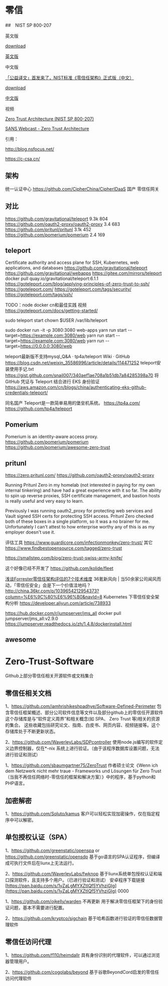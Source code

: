 # 零信

##　NIST SP 800-207

英文版

[download](https://csrc.nist.gov/publications/detail/sp/800-207/final)

[英文版](books/NIST.SP.800-207.pdf)

中文版

[「公益译文」首发来了，NIST标准《零信任架构》正式版（中文）](https://www.nsfocus.com.cn/html/2020/21_0814/592.html)

[download](https://c-csa.cn/u_file/photo/20200706/91a8652685.pdf)

[中文版](books/NIST.SP.800-207中文版.pdf)

视频

[Zero Trust Architecture (NIST SP 800-207)](https://www.youtube.com/watch?v=o3Or6zgYZx8)

[SANS Webcast - Zero Trust Architecture](https://www.youtube.com/watch?v=5sFOdpMLXQg)

引用：

http://blog.nsfocus.net/

https://c-csa.cn/

## 架构

统一认证中心
  https://github.com/CipherChina/CipherIDaaS 国产
零信任网关

## 对比

https://github.com/gravitational/teleport 9.3k 804
https://github.com/oauth2-proxy/oauth2-proxy 3.4 683
https://github.com/pritunl/pritunl 3.1k 452
https://github.com/pomerium/pomerium 2.4 169

## teleport

Certificate authority and access plane for SSH, Kubernetes, web applications, and databases
https://github.com/gravitational/teleport
https://github.com/gravitational/webapps
https://gitee.com/mirrors/teleport
docker pull quay.io/gravitational/teleport:6.1.1
https://goteleport.com/blog/applying-principles-of-zero-trust-to-ssh/
https://goteleport.com/
https://goteleport.com/tags/security/
https://goteleport.com/tags/ssh/

TODO：node docker cn和最佳实践
视频
https://goteleport.com/docs/getting-started/

sudo teleport start
chown $USER /var/lib/teleport

sudo docker run -it -p 3080:3080 web-apps yarn run start --target=https://example.com:3080/web
yarn run start --target=https://example.com:3080/web
yarn run --target=https://0.0.0.0:3080/web

teleport最新版不支持mysql_Q&A · tp4a/teleport Wiki · GitHub
https://blog.csdn.net/weixin_35586996/article/details/114471252
teleport安装使用手记.txt
https://gist.github.com/snail007/340aef1ae708a1b51db7a84285398a70
将 GitHub 凭证与 Teleport 结合进行 EKS 身份验证
https://aws.amazon.com/cn/blogs/china/authenticating-eks-github-credentials-teleport/

同名国产
Teleport是一款简单易用的堡垒机系统。
https://tp4a.com/
https://github.com/tp4a/teleport


## Pomerium
Pomerium is an identity-aware access proxy.
https://github.com/pomerium/pomerium
https://github.com/pomerium/awesome-zero-trust

## pritunl
https://zero.pritunl.com/
https://github.com/oauth2-proxy/oauth2-proxy

Running Pritunl Zero in my homelab (not interested in paying for my own internal tinkering) and have had a great experience with it so far. 
The ability to spin up reverse proxies, SSH certificate management, and bastion hosts is really useful and very easy to learn.

Previously I was running oauth2_proxy for protecting web services and Vault signed SSH certs for protecting SSH access. 
Pritunl Zero checked both of these boxes in a single platform, so it was a no brainer for me. 
Unfortunately I can't attest to how enterprise worthy any of this is as my employer doesn't use it.

评估工具
https://www.guardicore.com/infectionmonkey/zero-trust/
其它
https://www.findbestopensource.com/tagged/zero-trust


https://smallstep.com/blog/zero-trust-swiss-army-knife/

这个好像已经不开发了
https://github.com/kolide/fleet

[浅谈Forrester零信任架构评估的7个技术维度](https://www.anquanke.com/post/id/226062)
36氪新风向 | 当50余家公司闻风而动，「零信任安全」会是下一个价值洼地吗？
http://china.36kr.com/p/1039654212954373?column=%E6%9C%80%E6%96%B0&navId=8
Kubernetes 下零信任安全架构分析
https://developer.aliyun.com/article/738933


https://hub.docker.com/r/jumpserver/jms_all
docker pull jumpserver/jms_all:v2.9.0
https://jumpserver.readthedocs.io/zh/1.4.8/dockerinstall.html

## awesome

# Zero-Trust-Software
Github上部分零信任相关开源软件或文档集合

## 零信任相关文档
1、https://github.com/iamhrishikeshpadhye/Software-Defined-Perimeter
包含零信任框架概述、部分公司软件信息等文件以及部分github上的零信任开源软件
这个存储库是与“软件定义周界”和相关概念(如 SPA、 Zero Trust 等)相关的资源的集合。
这些收藏包括研究论文、指南、白皮书、网页内容、视频链接等。这个存储库处于不断更新状态。

2、https://github.com/WaverleyLabs/SDPcontroller
使用node.js编写的软件定义边界控制器，仅在*-nix 系统上进行验证。（由于该程序数据库设置问题，无法进行验证和测试）

1、https://github.com/sbaumgartner75/ZeroTrust
作者硕士论文《Wenn ich dem Netzwerk nicht mehr traue - Frameworks und Lösungen für Zero Trust（当我不再信任网络时-零信任的框架和解决方案）》中的程序，基于python和PHP语言。

## 加密解密
1、https://github.com/Soluto/kamus
客户可以轻松实现加密操作，仅在指定程序中可以解密。

## 单包授权认证（SPA）
1、https://github.com/greenstatic/openspa or https://github.com/greenstatic/opensdp
基于go语言的SPA认证程序，但编译成可执行文件后在liunx上无法运行。

2、https://github.com/WaverleyLabs/fwknop
基于liunx系统单包授权认证和端口探测软件，且支持多个用户。（已进行验证和测试）
安卓程序下载链接[https://pan.baidu.com/s/1yZaLgMYXZtIQf5YVhziGIg](https://pan.baidu.com/s/1yZaLgMYXZtIQf5YVhziGIg) 0000

1、https://github.com/ojkelly/warden 不再更新
用于解决零信任框架下的身份验证问题，基本不需要进行配置。

2、https://github.com/kryptco/sigchain
基于哈希函数进行验证的零信任数据管理软件

## 零信任访问代理
1、https://github.com/f110/heimdallr
具有身份识别的代理软件，可以通过浏览器管理用户。

2、https://github.com/cogolabs/beyond
基于谷歌BeyondCord启发的零信任访问代理软件